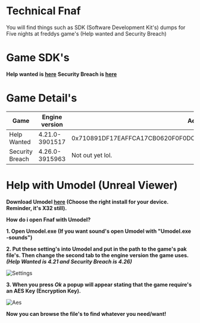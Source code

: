 # Technical Fnaf
You will find things such as SDK (Software Development Kit's) dumps for Five nights at freddys game's (Help wanted and Security Breach)

# Game SDK's
**Help wanted is [here](https://github.com/NotFakeAdam/Technical-Fnaf/tree/main/SDK/Help%20Wanted)** 
**Security Breach is [here](https://github.com/NotFakeAdam/Technical-Fnaf/tree/main/SDK/Security%20Breach)** 

# Game Detail's
| Game               | Engine version  | Aes Key                                                             |
| ------------------ | --------------- | ------------------------------------------------------------------- |
| Help Wanted        | 4.21.0-3901517  | 0x710891DF17EAFFCA17CB0620F0F0DCA90A00C657F49BC131D4110B265EC2E41E  |
| Security Breach    | 4.26.0-3915963  | Not out yet lol.                                                    |

# Help with Umodel (Unreal Viewer)
 
 **Download Umodel [here](https://www.gildor.org/en/projects/umodel#files) (Choose the right install for your device. Reminder, it's X32 still).**
 
 **How do i open Fnaf with Umodel?**
 
 **1. Open Umodel.exe (If you want sound's open Umodel with "Umodel.exe -sounds")**

 **2. Put these setting's into Umodel and put in the path to the game's pak file's. Then change the second tab to the engine version the game uses. ***(Help Wanted is 4.21 and Security Breach is 4.26)*****  
  
 ![Settings](https://cdn.discordapp.com/attachments/770696401776672813/816368889381650493/unknown.png)  
 
 **3. When you press *Ok* a popup will appear stating that the game require's an AES Key (Encryption Key).** 
  
 ![Aes](https://cdn.discordapp.com/attachments/770696401776672813/816369910531358770/unknown.png)  
  
 **Now you can browse the file's to find whatever you need/want!**

